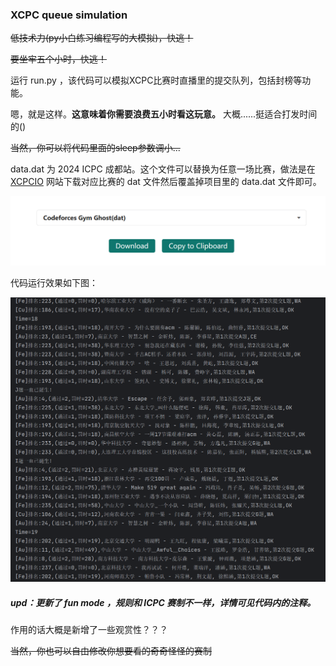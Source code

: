 ### XCPC queue simulation

~~低技术力(py小白练习编程写的大模拟)，快逃！~~

~~要坐牢五个小时，快逃！~~

运行 run.py ，该代码可以模拟XCPC比赛时直播里的提交队列，包括封榜等功能。

嗯，就是这样。**这意味着你需要浪费五小时看这玩意。** 大概......挺适合打发时间的()

~~当然，你可以将代码里面的sleep参数调小...~~

data.dat 为 2024 ICPC 成都站。这个文件可以替换为任意一场比赛，做法是在 <a href="https://board.xcpcio.com/">XCPCIO</a> 网站下载对应比赛的 dat 文件然后覆盖掉项目里的 data.dat 文件即可。

![alt text](imgs/image.png)

代码运行效果如下图：

![alt text](imgs/image-1.png)

##### upd：更新了 fun mode ，规则和 ICPC 赛制不一样，详情可见代码内的注释。

作用的话大概是新增了一些观赏性？？？

~~当然，你也可以自由修改你想要看的奇奇怪怪的赛制~~
